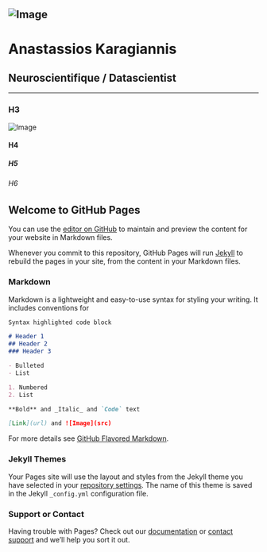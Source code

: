 
![Image](https://aktasos.github.io/AKaragiannis.github.io/ban_neurone_linkedin.png)
---
# Anastassios Karagiannis

## Neuroscientifique / Datascientist

___
### H3
![Image](https://aktasos.github.io/AKaragiannis.github.io/brain.png)
#### H4


##### H5
###### H6



## Welcome to GitHub Pages

You can use the [editor on GitHub](https://github.com/AKTasos/AKaragiannis.github.io/edit/main/README.md) to maintain and preview the content for your website in Markdown files.

Whenever you commit to this repository, GitHub Pages will run [Jekyll](https://jekyllrb.com/) to rebuild the pages in your site, from the content in your Markdown files.

### Markdown

Markdown is a lightweight and easy-to-use syntax for styling your writing. It includes conventions for

```markdown
Syntax highlighted code block

# Header 1
## Header 2
### Header 3

- Bulleted
- List

1. Numbered
2. List

**Bold** and _Italic_ and `Code` text

[Link](url) and ![Image](src)
```

For more details see [GitHub Flavored Markdown](https://guides.github.com/features/mastering-markdown/).

### Jekyll Themes

Your Pages site will use the layout and styles from the Jekyll theme you have selected in your [repository settings](https://github.com/AKTasos/AKaragiannis.github.io/settings). The name of this theme is saved in the Jekyll `_config.yml` configuration file.

### Support or Contact

Having trouble with Pages? Check out our [documentation](https://docs.github.com/categories/github-pages-basics/) or [contact support](https://support.github.com/contact) and we’ll help you sort it out.
